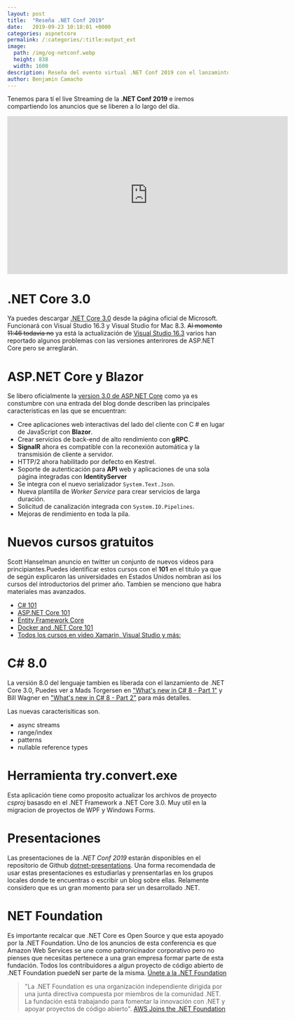 ```yaml
---
layout: post
title:  "Reseña .NET Conf 2019"
date:   2019-09-23 10:18:01 +0000
categories: aspnetcore
permalink: /:categories/:title:output_ext
image:
  path: /img/og-netconf.webp
  height: 838
  width: 1600
description: Reseña del evento virtual .NET Conf 2019 con el lanzaminto de ASP.NET Core 3.0.
author: Benjamin Camacho
--- 
```


Tenemos para tí el live Streaming de la **.NET Conf 2019** e iremos compartiendo los anuncios que se liberen a lo largo del día.

<div>
    <iframe loading="lazy" src="https://mediastream.microsoft.com/events/2019/1909/DotNetConf/player/DotNetConf.html?cid=synd-ASPNETCOREMASTER.COM" frameborder="0" scrolling="no" width="640" height="360" allowfullscreen style="overflow:hidden;"></iframe>
</div>

# .NET Core 3.0

Ya puedes descargar [.NET Core 3.0](https://dotnet.microsoft.com/download) desde la página oficial de Microsoft. Funcionará con Visual Studio 16.3 y Visual Studio for Mac 8.3. ~~Al momento 11:46 todavia no~~ ya está la actualización de [Visual Studio 16.3](https://docs.microsoft.com/visualstudio/releases/2019/release-notes#16.3.0) varios han reportado algunos problemas con las versiones anterirores de ASP.NET Core pero se arreglarán.

# ASP.NET Core y Blazor

Se libero oficialmente la [version 3.0 de ASP.NET Core](https://devblogs.microsoft.com/aspnet/asp-net-core-and-blazor-updates-in-net-core-3-0/) como ya es constumbre con una entrada del blog donde describen las principales caracteristicas en las que se encuentran:

* Cree aplicaciones web interactivas del lado del cliente con C # en lugar de JavaScript con **Blazor**.
* Crear servicios de back-end de alto rendimiento con **gRPC**.
* **SignalR** ahora es compatible con la reconexión automática y la transmisión de cliente a servidor.
* HTTP/2 ahora habilitado por defecto en Kestrel.
* Soporte de autenticación para **API** web y aplicaciones de una sola página integradas con **IdentityServer**
* Se integra con el nuevo serializador `System.Text.Json`.
* Nueva plantilla de _Worker Service_ para crear servicios de larga duración.
* Solicitud de canalización integrada con `System.IO.Pipelines`.
* Mejoras de rendimiento en toda la pila.

# Nuevos cursos gratuitos

Scott Hanselman anuncio en twitter un conjunto de nuevos videos para principiantes.Puedes identificar estos cursos con el **101** en el titulo ya que de según explicaron las universidades en Estados Unidos nombran asi los cursos del íntroductorios del primer año. Tambien se menciono que habra materiales mas avanzados.

* [C# 101](https://www.youtube.com/playlist?list=PLdo4fOcmZ0oVxKLQCHpiUWun7vlJJvUiN)
* [ASP.NET Core 101](https://www.youtube.com/playlist?list=PLdo4fOcmZ0oW8nviYduHq7bmKode-p8Wy)
* [Entity Framework Core](https://www.youtube.com/playlist?list=PLdo4fOcmZ0oX7uTkjYwvCJDG2qhcSzwZ6)
* [Docker and .NET Core 101](https://www.youtube.com/playlist?list=PLdo4fOcmZ0oUvXP_Pt2zOgk8dTWagGs_P)
* [Todos los cursos en video Xamarin, Visual Studio y  más: ](https://dotnet.microsoft.com/learn/videos)

# C# 8.0

La versión 8.0 del lenguaje tambien es liberada con el lanzamiento de .NET Core 3.0,
 Puedes ver a Mads Torgersen en ["What's new in C# 8 - Part 1"](https://www.youtube.com/watch?v=TJiLhRPgyq4) y Bill Wagner en ["What's new in C# 8 - Part 2"](https://www.youtube.com/watch?v=fhf8N4004u0) para más detalles.

Las nuevas caracterisiticas son.

* async streams
* range/index
* patterns
* nullable reference types

# Herramienta  try.convert.exe

Esta aplicación tiene como proposito actualizar los archivos de proyecto _csproj_ basasdo en el .NET Framework  a .NET Core 3.0. Muy util en la migracion de proyectos de WPF y Windows Forms.

# Presentaciones

Las presentaciones de la *.NET Conf 2019* estarán disponibles en el repositorio de Github [dotnet-presentations](https://github.com/dotnet-presentations/dotnetconf2019/tree/master/Technical). Una forma recomendada de usar estas presentaciones es estudiarlas y prensentarlas en los grupos locales donde te encuentras o escribir un blog sobre ellas. Relamente considero que es un gran momento para ser un desarrollado .NET.

# NET Foundation

Es importante recalcar que .NET Core es Open Source y que esta apoyado por la .NET Foundation. Uno de los anuncios de esta conferencia es que Amazon Web Services se une como patronicinador corporativo pero no pienses que necesitas pertenece a una gran empresa formar parte de esta fundación. Todos los contribuidores a algun proyecto de código abierto de .NET Foundation puedeN ser parte de la misma. [Únete a la .NET Foundation](https://dotnetfoundation.org/member/become-a-member)

> "La .NET Foundation es una organización independiente dirigida por una junta directiva compuesta por miembros de la comunidad .NET. La fundación está trabajando para fomentar la innovación con .NET y apoyar proyectos de código abierto". [AWS Joins the .NET Foundation](https://aws.amazon.com/blogs/opensource/aws-joins-the-net-foundation/)

